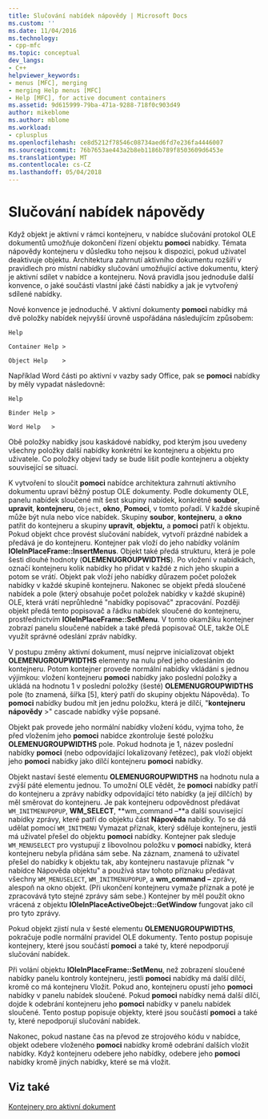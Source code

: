 ```yaml
---
title: Slučování nabídek nápovědy | Microsoft Docs
ms.custom: ''
ms.date: 11/04/2016
ms.technology:
- cpp-mfc
ms.topic: conceptual
dev_langs:
- C++
helpviewer_keywords:
- menus [MFC], merging
- merging Help menus [MFC]
- Help [MFC], for active document containers
ms.assetid: 9d615999-79ba-471a-9288-718f0c903d49
author: mikeblome
ms.author: mblome
ms.workload:
- cplusplus
ms.openlocfilehash: ce8d5212f78546c08734aed6fd7e236fa4446007
ms.sourcegitcommit: 76b7653ae443a2b8eb1186b789f8503609d6453e
ms.translationtype: MT
ms.contentlocale: cs-CZ
ms.lasthandoff: 05/04/2018
---
```

# <a name="help-menu-merging"></a>Slučování nabídek nápovědy
Když objekt je aktivní v rámci kontejneru, v nabídce slučování protokol OLE dokumentů umožňuje dokončení řízení objektu **pomoci** nabídky. Témata nápovědy kontejneru v důsledku toho nejsou k dispozici, pokud uživatel deaktivuje objektu. Architektura zahrnutí aktivního dokumentu rozšíří v pravidlech pro místní nabídky slučování umožňující active dokumentu, který je aktivní sdílet v nabídce a kontejneru. Nová pravidla jsou jednoduše další konvence, o jaké součásti vlastní jaké části nabídky a jak je vytvořený sdílené nabídky.  
  
 Nové konvence je jednoduché. V aktivní dokumenty **pomoci** nabídky má dvě položky nabídek nejvyšší úrovně uspořádána následujícím způsobem:  
  
 `Help`  
  
 `Container Help >`  
  
 `Object Help    >`  
  
 Například Word části po aktivní v vazby sady Office, pak se **pomoci** nabídky by měly vypadat následovně:  
  
 `Help`  
  
 `Binder Help >`  
  
 `Word Help   >`  
  
 Obě položky nabídky jsou kaskádové nabídky, pod kterým jsou uvedeny všechny položky další nabídky konkrétní ke kontejneru a objektu pro uživatele. Co položky objeví tady se bude lišit podle kontejneru a objekty související se situací.  
  
 K vytvoření to sloučit **pomoci** nabídce architektura zahrnutí aktivního dokumentu upraví běžný postup OLE dokumenty. Podle dokumenty OLE, panelu nabídek sloučené mít šest skupiny nabídek, konkrétně **soubor**, **upravit**, **kontejneru**, `Object`, **okno**, **Pomoci**, v tomto pořadí. V každé skupině může být nula nebo více nabídek. Skupiny **soubor**, **kontejneru**, a **okno** patřit do kontejneru a skupiny **upravit**, **objektu,** a **pomoci** patří k objektu. Pokud objekt chce provést slučování nabídek, vytvoří prázdné nabídek a předává je do kontejneru. Kontejner pak vloží do jeho nabídky voláním **IOleInPlaceFrame::InsertMenus**. Objekt také předá strukturu, která je pole šesti dlouhé hodnoty (**OLEMENUGROUPWIDTHS**). Po vložení v nabídkách, označí kontejneru kolik nabídky ho přidat v každé z nich jeho skupin a potom se vrátí. Objekt pak vloží jeho nabídky důrazem počet položek nabídky v každé skupině kontejneru. Nakonec se objekt předá sloučené nabídek a pole (který obsahuje počet položek nabídky v každé skupině) OLE, která vrátí neprůhledné "nabídky popisovač" zpracování. Později objekt předá tento popisovač a řádku nabídek sloučené do kontejneru, prostřednictvím **IOleInPlaceFrame::SetMenu**. V tomto okamžiku kontejner zobrazí panelu sloučené nabídek a také předá popisovač OLE, takže OLE využít správné odeslání zpráv nabídky.  
  
 V postupu změny aktivní dokument, musí nejprve inicializovat objekt **OLEMENUGROUPWIDTHS** elementy na nulu před jeho odesláním do kontejneru. Potom kontejner provede normální nabídky vkládání s jednou výjimkou: vložení kontejneru **pomoci** nabídky jako poslední položky a ukládá na hodnotu 1 v poslední položky (šesté) **OLEMENUGROUPWIDTHS** pole (to znamená, šířka [5], který patří do skupiny objektu Nápověda). To **pomoci** nabídky budou mít jen jednu položku, která je dílčí, "**kontejneru nápovědy** >" cascade nabídky výše popsané.  
  
 Objekt pak provede jeho normální nabídky vložení kódu, vyjma toho, že před vložením jeho **pomoci** nabídce zkontroluje šesté položku **OLEMENUGROUPWIDTHS** pole. Pokud hodnota je 1, název poslední nabídky **pomoci** (nebo odpovídající lokalizovaný řetězec), pak vloží objekt jeho **pomoci** nabídky jako dílčí kontejneru **pomoci** nabídky.  
  
 Objekt nastaví šesté elementu **OLEMENUGROUPWIDTHS** na hodnotu nula a zvýší páté elementu jednou. To umožní OLE vědět, že **pomoci** nabídky patří do kontejneru a zprávy nabídky odpovídající této nabídky (a její dílčích) by měl směrovat do kontejneru. Je pak kontejneru odpovědnost předávat `WM_INITMENUPOPUP`, **WM_SELECT**, **wm_command –**a další související nabídky zprávy, které patří do objektu část **Nápověda**  nabídky. To se dá udělat pomocí `WM_INITMENU` Vymazat příznak, který sděluje kontejneru, jestli má uživatel přešel do objektu **pomoci** nabídky. Kontejner pak sleduje `WM_MENUSELECT` pro vystupují z libovolnou položku v **pomoci** nabídky, která kontejneru nebyla přidána sám sebe. Na záznam, znamená to uživatel přešel do nabídky k objektu tak, aby kontejneru nastavuje příznak "v nabídce Nápověda objektu" a používá stav tohoto příznaku předávat všechny `WM_MENUSELECT`, `WM_INITMENUPOPUP`, a **wm_command –** zprávy, alespoň na okno objekt. (Při ukončení kontejneru vymaže příznak a poté je zpracovává tyto stejné zprávy sám sebe.) Kontejner by měl použít okno vrácená z objektu **IOleInPlaceActiveObejct::GetWindow** fungovat jako cíl pro tyto zprávy.  
  
 Pokud objekt zjistí nula v šesté elementu **OLEMENUGROUPWIDTHS**, pokračuje podle normální pravidel OLE dokumenty. Tento postup popisuje kontejnery, které jsou součástí **pomoci** a také ty, které nepodporují slučování nabídek.  
  
 Při volání objektu **IOleInPlaceFrame::SetMenu**, než zobrazení sloučené nabídky panelu kontroly kontejneru, jestli **pomoci** nabídky má další dílčí, kromě co má kontejneru Vložit. Pokud ano, kontejneru opustí jeho **pomoci** nabídky v panelu nabídek sloučené. Pokud **pomoci** nabídky nemá další dílčí, dojde k odebrání kontejneru jeho **pomoci** nabídky v panelu nabídek sloučené. Tento postup popisuje objekty, které jsou součástí **pomoci** a také ty, které nepodporují slučování nabídek.  
  
 Nakonec, pokud nastane čas na převod ze strojového kódu v nabídce, objekt odebere vloženého **pomoci** nabídky kromě odebrání dalších vložit nabídky. Když kontejneru odebere jeho nabídky, odebere jeho **pomoci** nabídky kromě jiných nabídky, které se má vložit.  
  
## <a name="see-also"></a>Viz také  
 [Kontejnery pro aktivní dokument](../mfc/active-document-containers.md)


